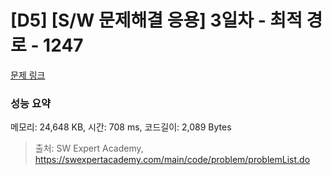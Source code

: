 # [D5] [S/W 문제해결 응용] 3일차 - 최적 경로 - 1247 

[문제 링크](https://swexpertacademy.com/main/code/problem/problemDetail.do?contestProbId=AV15OZ4qAPICFAYD) 

### 성능 요약

메모리: 24,648 KB, 시간: 708 ms, 코드길이: 2,089 Bytes



> 출처: SW Expert Academy, https://swexpertacademy.com/main/code/problem/problemList.do